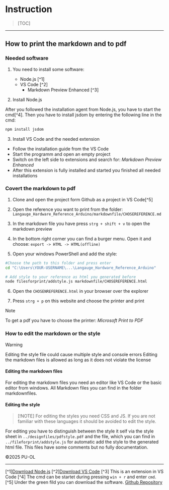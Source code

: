 # Instruction

> [TOC]
>
>

---

## How to print the markdown and to pdf

### Needed software

1. You need to install some software:

    - Node.js [^1]
    - VS Code [^2]
        - Markdown Preview Enhanced [^3]

2. Install Node.js

After you followed the installation agent from Node.js, you have to start the cmd[^4].
Then you have to install jsdom by entering the following line in the cmd:

```bash
npm install jsdom
```

3. Install VS Code and the needed extension

- Follow the installation guide from the VS Code
- Start the programm and open an empty project
- Switch on the left side to extensions and search for: *Markdown Preview Enhanced*
- After this extension is fully installed and started you finished all needed installations

### Covert the markdown to pdf

1. Clone and open the project form Github as a project in VS Code[^5]

2. Open the reference you want to print from the folder:
 ``Langauge_Hardware_Reference_Arduino/markdownfile/CHOSEREFERENCE.md``

3. In the markdown file you have press ``strg + shift + v`` to open the markdown preview

4. In the bottom right corner you can find a burger menu. Open it and choose:
 ``export -> HTML -> HTML(offline)``

5. Open your windows PowerShell and add the style:

```bash
#Choose the path to this folder and press enter
cd "C:\Users\YOUR-USERNAME\...\Langauge_Hardware_Reference_Arduino" 

# Add style to your reference as html you generated before
node filesforprint/addstyle.js markdownfile/CHOSEREFERENCE.html 
```

6. Open the ``CHOSENREFERENCE.html`` in your browser over the explorer

7. Press ``strg + p`` on this website and choose the printer and print

> [!NOTE]
> To get a pdf you have to choose the printer: *Microsoft Print to PDF*
>

### How to edit the markdown or the style

> [!WARNING]
> Editing the style file could cause multiple style and console errors
> Editing the markdown files is allowed as long as it does not violate the license
>

#### Editing the markdown files

For editing the markdown files you need an editor like VS Code or the basic editor from windows. All Markdown files you can find in the folder markdownfiles.

#### Editing the style

> [!NOTE] For editing the styles you need CSS and JS. If you are not familiar with these languages it should be avoided to edit the style.
>

For editing you have to distinguish between the style it self via the style sheet in ``../designfiles/pdfstyle.pdf`` and the file, which you can find in ``../fileforprint/addstyle.js`` for automatic add the style to the generated html file. This files have some comments but no fully documentation.

©2025 PU-OL

---

[^1][Download Node.js](https://nodejs.org/en/download)
[^2][Download VS Code](https://code.visualstudio.com/Download)
[^3] This is an extension in VS Code
[^4] The cmd can be startet during pressing ``win + r`` and enter ``cmd``.
[^5] Under the green fild you can download the software. [Github Repository](https://github.com/PU-OL/Langauge_Hardware_Reference_Arduino)
